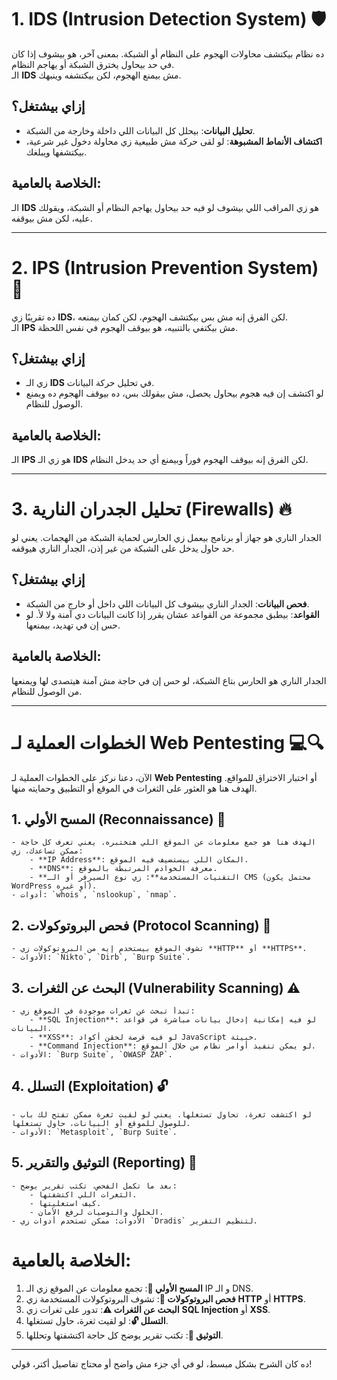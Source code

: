 
# **1. IDS (Intrusion Detection System) 🛡️**

ده نظام بيكتشف محاولات الهجوم على النظام أو الشبكة. بمعنى آخر، هو بيشوف إذا كان في حد بيحاول يخترق الشبكة أو يهاجم النظام.  
الـ **IDS** مش بيمنع الهجوم، لكن بيكتشفه وينبهك.

## إزاي بيشتغل؟

- **تحليل البيانات**: بيحلل كل البيانات اللي داخلة وخارجة من الشبكة.
- **اكتشاف الأنماط المشبوهة**: لو لقى حركة مش طبيعية زي محاولة دخول غير شرعية، بيكتشفها ويبلغك.

## الخلاصة بالعامية:

الـ **IDS** هو زي المراقب اللي بيشوف لو فيه حد بيحاول يهاجم النظام أو الشبكة، ويقولك عليه، لكن مش بيوقفه.

---

# **2. IPS (Intrusion Prevention System) 🚫**

ده تقريبًا زي **IDS**، لكن الفرق إنه مش بس بيكتشف الهجوم، لكن كمان بيمنعه.  
الـ **IPS** مش بيكتفي بالتنبيه، هو بيوقف الهجوم في نفس اللحظة.

## إزاي بيشتغل؟

- زي الـ **IDS** في تحليل حركة البيانات.
- لو اكتشف إن فيه هجوم بيحاول يحصل، مش بيقولك بس، ده بيوقف الهجوم ده ويمنع الوصول للنظام.

## الخلاصة بالعامية:

الـ **IPS** هو زي الـ **IDS** لكن الفرق إنه بيوقف الهجوم فوراً وبيمنع أي حد يدخل النظام.

---

# **3. تحليل الجدران النارية (Firewalls) 🔥**

الجدار الناري هو جهاز أو برنامج بيعمل زي الحارس لحماية الشبكة من الهجمات. يعني لو حد حاول يدخل على الشبكة من غير إذن، الجدار الناري هيوقفه.

## إزاي بيشتغل؟

- **فحص البيانات**: الجدار الناري بيشوف كل البيانات اللي داخل أو خارج من الشبكة.
- **القواعد**: بيطبق مجموعة من القواعد عشان يقرر إذا كانت البيانات دي آمنة ولا لأ. لو حس إن في تهديد، بيمنعها.

## الخلاصة بالعامية:

الجدار الناري هو الحارس بتاع الشبكة، لو حس إن في حاجة مش آمنة هيتصدى لها ويمنعها من الوصول للنظام.

---

# **الخطوات العملية لـ Web Pentesting 💻🔍**

الآن، دعنا نركز على الخطوات العملية لـ **Web Pentesting** أو اختبار الاختراق للمواقع. الهدف هنا هو العثور على الثغرات في الموقع أو التطبيق وحمايته منها.

## 1. **المسح الأولي (Reconnaissance) 🧐**
    
    - الهدف هنا هو جمع معلومات عن الموقع اللي هتختبره. يعني تعرف كل حاجة ممكن تساعدك، زي:
        - **IP Address**: المكان اللي بيستضيف فيه الموقع.
        - **DNS**: معرفة الخوادم المرتبطة بالموقع.
        - **التقنيات المستخدمة**: زي نوع السيرفر أو الـ CMS (محتمل يكون WordPress أو غيره).
    - أدوات: `whois`, `nslookup`, `nmap`.
## 2. **فحص البروتوكولات (Protocol Scanning) 📡**
    
    - تشوف الموقع بيستخدم إيه من البروتوكولات زي **HTTP** أو **HTTPS**.
    - الأدوات: `Nikto`, `Dirb`, `Burp Suite`.
## 3. **البحث عن الثغرات (Vulnerability Scanning) ⚠️**
    
    - تبدأ تبحث عن ثغرات موجودة في الموقع زي:
        - **SQL Injection**: لو فيه إمكانية إدخال بيانات مباشرة في قواعد البيانات.
        - **XSS**: لو فيه فرصة لحقن أكواد JavaScript خبيثة.
        - **Command Injection**: لو يمكن تنفيذ أوامر نظام من خلال الموقع.
    - الأدوات: `Burp Suite`, `OWASP ZAP`.
## 4. **التسلل (Exploitation) 🔓**
    
    - لو اكتشفت ثغرة، تحاول تستغلها. يعني لو لقيت ثغرة ممكن تفتح لك باب للوصول للموقع أو البيانات، حاول تستغلها.
    - الأدوات: `Metasploit`, `Burp Suite`.
## 5. **التوثيق والتقرير (Reporting) 📑**
    
    - بعد ما تكمل الفحص، تكتب تقرير يوضح:
        - الثغرات اللي اكتشفتها.
        - كيف استغليتها.
        - الحلول والتوصيات لرفع الأمان.
    - الأدوات: ممكن تستخدم أدوات زي `Dradis` لتنظيم التقرير.

# **الخلاصة بالعامية:**

1. **المسح الأولي 🧐**: تجمع معلومات عن الموقع زي الـ IP و الـ DNS.
2. **فحص البروتوكولات 📡**: تشوف البروتوكولات المستخدمة زي **HTTP** أو **HTTPS**.
3. **البحث عن الثغرات ⚠️**: تدور على ثغرات زي **SQL Injection** أو **XSS**.
4. **التسلل 🔓**: لو لقيت ثغرة، حاول تستغلها.
5. **التوثيق 📑**: تكتب تقرير يوضح كل حاجة اكتشفتها وتحللها.

---

ده كان الشرح بشكل مبسط، لو في أي جزء مش واضح أو محتاج تفاصيل أكتر، قولي!